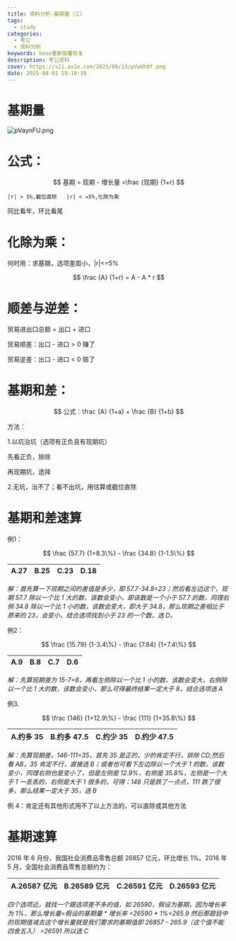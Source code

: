 ```yaml
---
title: 资料分析-基期量（三）
tags:
  - study
categories:
  - 考公
  - 资料分析
keywords: hexo重新部署恢复
description: 考公资料
cover: https://s21.ax1x.com/2025/08/13/pVwUhOf.png
date: 2025-08-01 19:10:19
---
```

# 基期量

![pVaynFU.png](https://s21.ax1x.com/2025/08/08/pVaynFU.png)

# 公式：

$$
基期 = 现期 - 增长量 =\frac {现期} {1+r}
$$

`|r| > 5%,截位直除   |r| < =5%,化除为乘`

同比看年，环比看尾

# 化除为乘：

何时用：求基期，选项差距小，|r|<=5%

$$
\frac {A} {1+r} = A - A * r
$$

# 顺差与逆差：

贸易进出口总额 = 出口 + 进口

贸易顺差：出口 - 进口 > 0           赚了

贸易逆差：出口 - 进口 < 0           赔了

# 基期和差：

$$
公式：\frac {A} {1+a} + \frac {B} {1+b}
$$

方法：

1.以坑治坑（选项有正负且有现期坑）

先看正负，排除

再现期坑，选择

2.无坑，治不了；看不出坑，用估算或截位直除

# 基期和差速算

例1：

$$
\frac {57.7} {1+8.3\%} - \frac {34.8} {1-1.5\%}
$$

| A.27 | B.25 | C.23 | D.18 |
| :--: | :--: | :--: | :--: |

*解：首先算一下现期之间的差值是多少，即 57.7-34.8=23；然后看左边这个，现期 57.7 除以一个比 1 大的数，该数会变小，即该数是一个小于 57.7 的数，同理右侧 34.8 除以一个比 1 小的数，该数会变大，即大于 34.8，那么现期之差相比于原来的 23，会变小，结合选项找到小于 23 的一个数，选 D。*

例2：

$$
\frac {15.79} {1-3.4\%} - \frac {7.84} {1+7.4\%}
$$

| A.9 | B.8 | C.7 | D.6 |
| --- | --- | --- | --- |

*解：先算现期差为 15-7=8，再看左侧除以一个比 1 小的数，该数会变大，右侧除以一个比 1 大的数，该数会变小，那么可得最终结果一定大于 8，结合选项选 A*

例3.

$$
\frac {146} {1+12.9\%} - \frac {111} {1+35.8\%}
$$

| A.约多 35 | B.约多 47.5 | C.约少 35 | D.约少 47.5 |
| --------- | ----------- | --------- | ----------- |

*解：先算现期差，146-111=35，首先 35 是正的，少的肯定不行，排除 CD;然后看 AB，35 肯定不行，直接选 B；或者也可看下左边除以一个大于 1 的数，该数变小，同理右侧也是变小了，但是左侧是 12.9%，右侧是 35.8%，左侧是一个大于 1 一丢丢的，右侧是大于 1 很多的，可得：146 只是跌了一点点，111 跌了很多，那么结果一定大于 35，选 B*

例 4：肯定还有其他形式用不了以上方法的，可以直除或其他方法

# 基期速算

2016 年 6 月份，我国社会消费品零售总额 26857 亿元，环比增长 1%。2016 年 5 月，全国社会消费品零售总额约为：

| A.26587 亿元 | B.26589 亿元 | C.26591 亿元 | D.26593 亿元 |
| ------------ | ------------ | ------------ | ------------ |

*四个选项近，就找一个跟选项差不多的值，如 26590，假设为基期，因为增长率为 1%，那么增长量=假设的基期量 \* 增长率 =26590 \* 1%=265.9 然后那题目中的现期值减去这个增长量就是我们要求的基期值即 26857 - 265.9（这个值不能四舍五入） =26591 所以选 C*
